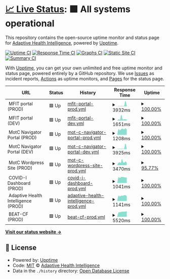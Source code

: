 # [📈 Live Status](https://adaptivehealthintelligence.github.io/site-monitoring): <!--live status--> **🟩 All systems operational**

This repository contains the open-source uptime monitor and status page for [Adaptive Health Intelligence](https://adaptivehealthintelligence.org.au/), powered by [Upptime](https://github.com/upptime/upptime).

[![Uptime CI](https://github.com/adaptivehealthintelligence/site-monitoring/workflows/Uptime%20CI/badge.svg)](https://github.com/adaptivehealthintelligence/site-monitoring/actions?query=workflow%3A%22Uptime+CI%22)
[![Response Time CI](https://github.com/adaptivehealthintelligence/site-monitoring/workflows/Response%20Time%20CI/badge.svg)](https://github.com/adaptivehealthintelligence/site-monitoring/actions?query=workflow%3A%22Response+Time+CI%22)
[![Graphs CI](https://github.com/adaptivehealthintelligence/site-monitoring/workflows/Graphs%20CI/badge.svg)](https://github.com/adaptivehealthintelligence/site-monitoring/actions?query=workflow%3A%22Graphs+CI%22)
[![Static Site CI](https://github.com/adaptivehealthintelligence/site-monitoring/workflows/Static%20Site%20CI/badge.svg)](https://github.com/adaptivehealthintelligence/site-monitoring/actions?query=workflow%3A%22Static+Site+CI%22)
[![Summary CI](https://github.com/adaptivehealthintelligence/site-monitoring/workflows/Summary%20CI/badge.svg)](https://github.com/adaptivehealthintelligence/site-monitoring/actions?query=workflow%3A%22Summary+CI%22)

With [Upptime](https://upptime.js.org), you can get your own unlimited and free uptime monitor and status page, powered entirely by a GitHub repository. We use [Issues](https://github.com/adaptivehealthintelligence/site-monitoring/issues) as incident reports, [Actions](https://github.com/adaptivehealthintelligence/site-monitoring/actions) as uptime monitors, and [Pages](https://adaptivehealthintelligence.github.io/site-monitoring) for the status page.

<!--start: status pages-->
<!-- This summary is generated by Upptime (https://github.com/upptime/upptime) -->
<!-- Do not edit this manually, your changes will be overwritten -->
<!-- prettier-ignore -->
| URL | Status | History | Response Time | Uptime |
| --- | ------ | ------- | ------------- | ------ |
| <img alt="" src="https://icons.duckduckgo.com/ip3/null.ico" height="13"> MFIT portal (PROD) | 🟩 Up | [mfit-portal-prod.yml](https://github.com/adaptivehealthintelligence/site-monitoring/commits/HEAD/history/mfit-portal-prod.yml) | <details><summary><img alt="Response time graph" src="./graphs/mfit-portal-prod/response-time-week.png" height="20"> 3932ms</summary><br><a href="https://adaptivehealthintelligence.github.io/site-monitoring/history/mfit-portal-prod"><img alt="Response time 1469" src="https://img.shields.io/endpoint?url=https%3A%2F%2Fraw.githubusercontent.com%2Fadaptivehealthintelligence%2Fsite-monitoring%2FHEAD%2Fapi%2Fmfit-portal-prod%2Fresponse-time.json"></a><br><a href="https://adaptivehealthintelligence.github.io/site-monitoring/history/mfit-portal-prod"><img alt="24-hour response time 1165" src="https://img.shields.io/endpoint?url=https%3A%2F%2Fraw.githubusercontent.com%2Fadaptivehealthintelligence%2Fsite-monitoring%2FHEAD%2Fapi%2Fmfit-portal-prod%2Fresponse-time-day.json"></a><br><a href="https://adaptivehealthintelligence.github.io/site-monitoring/history/mfit-portal-prod"><img alt="7-day response time 3932" src="https://img.shields.io/endpoint?url=https%3A%2F%2Fraw.githubusercontent.com%2Fadaptivehealthintelligence%2Fsite-monitoring%2FHEAD%2Fapi%2Fmfit-portal-prod%2Fresponse-time-week.json"></a><br><a href="https://adaptivehealthintelligence.github.io/site-monitoring/history/mfit-portal-prod"><img alt="30-day response time 1900" src="https://img.shields.io/endpoint?url=https%3A%2F%2Fraw.githubusercontent.com%2Fadaptivehealthintelligence%2Fsite-monitoring%2FHEAD%2Fapi%2Fmfit-portal-prod%2Fresponse-time-month.json"></a><br><a href="https://adaptivehealthintelligence.github.io/site-monitoring/history/mfit-portal-prod"><img alt="1-year response time 1469" src="https://img.shields.io/endpoint?url=https%3A%2F%2Fraw.githubusercontent.com%2Fadaptivehealthintelligence%2Fsite-monitoring%2FHEAD%2Fapi%2Fmfit-portal-prod%2Fresponse-time-year.json"></a></details> | <details><summary><a href="https://adaptivehealthintelligence.github.io/site-monitoring/history/mfit-portal-prod">100.00%</a></summary><a href="https://adaptivehealthintelligence.github.io/site-monitoring/history/mfit-portal-prod"><img alt="All-time uptime 100.00%" src="https://img.shields.io/endpoint?url=https%3A%2F%2Fraw.githubusercontent.com%2Fadaptivehealthintelligence%2Fsite-monitoring%2FHEAD%2Fapi%2Fmfit-portal-prod%2Fuptime.json"></a><br><a href="https://adaptivehealthintelligence.github.io/site-monitoring/history/mfit-portal-prod"><img alt="24-hour uptime 100.00%" src="https://img.shields.io/endpoint?url=https%3A%2F%2Fraw.githubusercontent.com%2Fadaptivehealthintelligence%2Fsite-monitoring%2FHEAD%2Fapi%2Fmfit-portal-prod%2Fuptime-day.json"></a><br><a href="https://adaptivehealthintelligence.github.io/site-monitoring/history/mfit-portal-prod"><img alt="7-day uptime 100.00%" src="https://img.shields.io/endpoint?url=https%3A%2F%2Fraw.githubusercontent.com%2Fadaptivehealthintelligence%2Fsite-monitoring%2FHEAD%2Fapi%2Fmfit-portal-prod%2Fuptime-week.json"></a><br><a href="https://adaptivehealthintelligence.github.io/site-monitoring/history/mfit-portal-prod"><img alt="30-day uptime 100.00%" src="https://img.shields.io/endpoint?url=https%3A%2F%2Fraw.githubusercontent.com%2Fadaptivehealthintelligence%2Fsite-monitoring%2FHEAD%2Fapi%2Fmfit-portal-prod%2Fuptime-month.json"></a><br><a href="https://adaptivehealthintelligence.github.io/site-monitoring/history/mfit-portal-prod"><img alt="1-year uptime 100.00%" src="https://img.shields.io/endpoint?url=https%3A%2F%2Fraw.githubusercontent.com%2Fadaptivehealthintelligence%2Fsite-monitoring%2FHEAD%2Fapi%2Fmfit-portal-prod%2Fuptime-year.json"></a></details>
| <img alt="" src="https://icons.duckduckgo.com/ip3/null.ico" height="13"> MFIT portal (DEV) | 🟩 Up | [mfit-portal-dev.yml](https://github.com/adaptivehealthintelligence/site-monitoring/commits/HEAD/history/mfit-portal-dev.yml) | <details><summary><img alt="Response time graph" src="./graphs/mfit-portal-dev/response-time-week.png" height="20"> 1651ms</summary><br><a href="https://adaptivehealthintelligence.github.io/site-monitoring/history/mfit-portal-dev"><img alt="Response time 1157" src="https://img.shields.io/endpoint?url=https%3A%2F%2Fraw.githubusercontent.com%2Fadaptivehealthintelligence%2Fsite-monitoring%2FHEAD%2Fapi%2Fmfit-portal-dev%2Fresponse-time.json"></a><br><a href="https://adaptivehealthintelligence.github.io/site-monitoring/history/mfit-portal-dev"><img alt="24-hour response time 1072" src="https://img.shields.io/endpoint?url=https%3A%2F%2Fraw.githubusercontent.com%2Fadaptivehealthintelligence%2Fsite-monitoring%2FHEAD%2Fapi%2Fmfit-portal-dev%2Fresponse-time-day.json"></a><br><a href="https://adaptivehealthintelligence.github.io/site-monitoring/history/mfit-portal-dev"><img alt="7-day response time 1651" src="https://img.shields.io/endpoint?url=https%3A%2F%2Fraw.githubusercontent.com%2Fadaptivehealthintelligence%2Fsite-monitoring%2FHEAD%2Fapi%2Fmfit-portal-dev%2Fresponse-time-week.json"></a><br><a href="https://adaptivehealthintelligence.github.io/site-monitoring/history/mfit-portal-dev"><img alt="30-day response time 1157" src="https://img.shields.io/endpoint?url=https%3A%2F%2Fraw.githubusercontent.com%2Fadaptivehealthintelligence%2Fsite-monitoring%2FHEAD%2Fapi%2Fmfit-portal-dev%2Fresponse-time-month.json"></a><br><a href="https://adaptivehealthintelligence.github.io/site-monitoring/history/mfit-portal-dev"><img alt="1-year response time 1157" src="https://img.shields.io/endpoint?url=https%3A%2F%2Fraw.githubusercontent.com%2Fadaptivehealthintelligence%2Fsite-monitoring%2FHEAD%2Fapi%2Fmfit-portal-dev%2Fresponse-time-year.json"></a></details> | <details><summary><a href="https://adaptivehealthintelligence.github.io/site-monitoring/history/mfit-portal-dev">100.00%</a></summary><a href="https://adaptivehealthintelligence.github.io/site-monitoring/history/mfit-portal-dev"><img alt="All-time uptime 99.80%" src="https://img.shields.io/endpoint?url=https%3A%2F%2Fraw.githubusercontent.com%2Fadaptivehealthintelligence%2Fsite-monitoring%2FHEAD%2Fapi%2Fmfit-portal-dev%2Fuptime.json"></a><br><a href="https://adaptivehealthintelligence.github.io/site-monitoring/history/mfit-portal-dev"><img alt="24-hour uptime 100.00%" src="https://img.shields.io/endpoint?url=https%3A%2F%2Fraw.githubusercontent.com%2Fadaptivehealthintelligence%2Fsite-monitoring%2FHEAD%2Fapi%2Fmfit-portal-dev%2Fuptime-day.json"></a><br><a href="https://adaptivehealthintelligence.github.io/site-monitoring/history/mfit-portal-dev"><img alt="7-day uptime 100.00%" src="https://img.shields.io/endpoint?url=https%3A%2F%2Fraw.githubusercontent.com%2Fadaptivehealthintelligence%2Fsite-monitoring%2FHEAD%2Fapi%2Fmfit-portal-dev%2Fuptime-week.json"></a><br><a href="https://adaptivehealthintelligence.github.io/site-monitoring/history/mfit-portal-dev"><img alt="30-day uptime 99.80%" src="https://img.shields.io/endpoint?url=https%3A%2F%2Fraw.githubusercontent.com%2Fadaptivehealthintelligence%2Fsite-monitoring%2FHEAD%2Fapi%2Fmfit-portal-dev%2Fuptime-month.json"></a><br><a href="https://adaptivehealthintelligence.github.io/site-monitoring/history/mfit-portal-dev"><img alt="1-year uptime 99.80%" src="https://img.shields.io/endpoint?url=https%3A%2F%2Fraw.githubusercontent.com%2Fadaptivehealthintelligence%2Fsite-monitoring%2FHEAD%2Fapi%2Fmfit-portal-dev%2Fuptime-year.json"></a></details>
| <img alt="" src="https://icons.duckduckgo.com/ip3/null.ico" height="13"> MotC Navigator Portal (PROD) | 🟩 Up | [mot-c-navigator-portal-prod.yml](https://github.com/adaptivehealthintelligence/site-monitoring/commits/HEAD/history/mot-c-navigator-portal-prod.yml) | <details><summary><img alt="Response time graph" src="./graphs/mot-c-navigator-portal-prod/response-time-week.png" height="20"> 1208ms</summary><br><a href="https://adaptivehealthintelligence.github.io/site-monitoring/history/mot-c-navigator-portal-prod"><img alt="Response time 1450" src="https://img.shields.io/endpoint?url=https%3A%2F%2Fraw.githubusercontent.com%2Fadaptivehealthintelligence%2Fsite-monitoring%2FHEAD%2Fapi%2Fmot-c-navigator-portal-prod%2Fresponse-time.json"></a><br><a href="https://adaptivehealthintelligence.github.io/site-monitoring/history/mot-c-navigator-portal-prod"><img alt="24-hour response time 1138" src="https://img.shields.io/endpoint?url=https%3A%2F%2Fraw.githubusercontent.com%2Fadaptivehealthintelligence%2Fsite-monitoring%2FHEAD%2Fapi%2Fmot-c-navigator-portal-prod%2Fresponse-time-day.json"></a><br><a href="https://adaptivehealthintelligence.github.io/site-monitoring/history/mot-c-navigator-portal-prod"><img alt="7-day response time 1208" src="https://img.shields.io/endpoint?url=https%3A%2F%2Fraw.githubusercontent.com%2Fadaptivehealthintelligence%2Fsite-monitoring%2FHEAD%2Fapi%2Fmot-c-navigator-portal-prod%2Fresponse-time-week.json"></a><br><a href="https://adaptivehealthintelligence.github.io/site-monitoring/history/mot-c-navigator-portal-prod"><img alt="30-day response time 1203" src="https://img.shields.io/endpoint?url=https%3A%2F%2Fraw.githubusercontent.com%2Fadaptivehealthintelligence%2Fsite-monitoring%2FHEAD%2Fapi%2Fmot-c-navigator-portal-prod%2Fresponse-time-month.json"></a><br><a href="https://adaptivehealthintelligence.github.io/site-monitoring/history/mot-c-navigator-portal-prod"><img alt="1-year response time 1450" src="https://img.shields.io/endpoint?url=https%3A%2F%2Fraw.githubusercontent.com%2Fadaptivehealthintelligence%2Fsite-monitoring%2FHEAD%2Fapi%2Fmot-c-navigator-portal-prod%2Fresponse-time-year.json"></a></details> | <details><summary><a href="https://adaptivehealthintelligence.github.io/site-monitoring/history/mot-c-navigator-portal-prod">100.00%</a></summary><a href="https://adaptivehealthintelligence.github.io/site-monitoring/history/mot-c-navigator-portal-prod"><img alt="All-time uptime 96.76%" src="https://img.shields.io/endpoint?url=https%3A%2F%2Fraw.githubusercontent.com%2Fadaptivehealthintelligence%2Fsite-monitoring%2FHEAD%2Fapi%2Fmot-c-navigator-portal-prod%2Fuptime.json"></a><br><a href="https://adaptivehealthintelligence.github.io/site-monitoring/history/mot-c-navigator-portal-prod"><img alt="24-hour uptime 100.00%" src="https://img.shields.io/endpoint?url=https%3A%2F%2Fraw.githubusercontent.com%2Fadaptivehealthintelligence%2Fsite-monitoring%2FHEAD%2Fapi%2Fmot-c-navigator-portal-prod%2Fuptime-day.json"></a><br><a href="https://adaptivehealthintelligence.github.io/site-monitoring/history/mot-c-navigator-portal-prod"><img alt="7-day uptime 100.00%" src="https://img.shields.io/endpoint?url=https%3A%2F%2Fraw.githubusercontent.com%2Fadaptivehealthintelligence%2Fsite-monitoring%2FHEAD%2Fapi%2Fmot-c-navigator-portal-prod%2Fuptime-week.json"></a><br><a href="https://adaptivehealthintelligence.github.io/site-monitoring/history/mot-c-navigator-portal-prod"><img alt="30-day uptime 100.00%" src="https://img.shields.io/endpoint?url=https%3A%2F%2Fraw.githubusercontent.com%2Fadaptivehealthintelligence%2Fsite-monitoring%2FHEAD%2Fapi%2Fmot-c-navigator-portal-prod%2Fuptime-month.json"></a><br><a href="https://adaptivehealthintelligence.github.io/site-monitoring/history/mot-c-navigator-portal-prod"><img alt="1-year uptime 96.76%" src="https://img.shields.io/endpoint?url=https%3A%2F%2Fraw.githubusercontent.com%2Fadaptivehealthintelligence%2Fsite-monitoring%2FHEAD%2Fapi%2Fmot-c-navigator-portal-prod%2Fuptime-year.json"></a></details>
| <img alt="" src="https://icons.duckduckgo.com/ip3/null.ico" height="13"> MotC Navigator Portal (DEV) | 🟩 Up | [mot-c-navigator-portal-dev.yml](https://github.com/adaptivehealthintelligence/site-monitoring/commits/HEAD/history/mot-c-navigator-portal-dev.yml) | <details><summary><img alt="Response time graph" src="./graphs/mot-c-navigator-portal-dev/response-time-week.png" height="20"> 3925ms</summary><br><a href="https://adaptivehealthintelligence.github.io/site-monitoring/history/mot-c-navigator-portal-dev"><img alt="Response time 2059" src="https://img.shields.io/endpoint?url=https%3A%2F%2Fraw.githubusercontent.com%2Fadaptivehealthintelligence%2Fsite-monitoring%2FHEAD%2Fapi%2Fmot-c-navigator-portal-dev%2Fresponse-time.json"></a><br><a href="https://adaptivehealthintelligence.github.io/site-monitoring/history/mot-c-navigator-portal-dev"><img alt="24-hour response time 1166" src="https://img.shields.io/endpoint?url=https%3A%2F%2Fraw.githubusercontent.com%2Fadaptivehealthintelligence%2Fsite-monitoring%2FHEAD%2Fapi%2Fmot-c-navigator-portal-dev%2Fresponse-time-day.json"></a><br><a href="https://adaptivehealthintelligence.github.io/site-monitoring/history/mot-c-navigator-portal-dev"><img alt="7-day response time 3925" src="https://img.shields.io/endpoint?url=https%3A%2F%2Fraw.githubusercontent.com%2Fadaptivehealthintelligence%2Fsite-monitoring%2FHEAD%2Fapi%2Fmot-c-navigator-portal-dev%2Fresponse-time-week.json"></a><br><a href="https://adaptivehealthintelligence.github.io/site-monitoring/history/mot-c-navigator-portal-dev"><img alt="30-day response time 2059" src="https://img.shields.io/endpoint?url=https%3A%2F%2Fraw.githubusercontent.com%2Fadaptivehealthintelligence%2Fsite-monitoring%2FHEAD%2Fapi%2Fmot-c-navigator-portal-dev%2Fresponse-time-month.json"></a><br><a href="https://adaptivehealthintelligence.github.io/site-monitoring/history/mot-c-navigator-portal-dev"><img alt="1-year response time 2059" src="https://img.shields.io/endpoint?url=https%3A%2F%2Fraw.githubusercontent.com%2Fadaptivehealthintelligence%2Fsite-monitoring%2FHEAD%2Fapi%2Fmot-c-navigator-portal-dev%2Fresponse-time-year.json"></a></details> | <details><summary><a href="https://adaptivehealthintelligence.github.io/site-monitoring/history/mot-c-navigator-portal-dev">100.00%</a></summary><a href="https://adaptivehealthintelligence.github.io/site-monitoring/history/mot-c-navigator-portal-dev"><img alt="All-time uptime 99.90%" src="https://img.shields.io/endpoint?url=https%3A%2F%2Fraw.githubusercontent.com%2Fadaptivehealthintelligence%2Fsite-monitoring%2FHEAD%2Fapi%2Fmot-c-navigator-portal-dev%2Fuptime.json"></a><br><a href="https://adaptivehealthintelligence.github.io/site-monitoring/history/mot-c-navigator-portal-dev"><img alt="24-hour uptime 100.00%" src="https://img.shields.io/endpoint?url=https%3A%2F%2Fraw.githubusercontent.com%2Fadaptivehealthintelligence%2Fsite-monitoring%2FHEAD%2Fapi%2Fmot-c-navigator-portal-dev%2Fuptime-day.json"></a><br><a href="https://adaptivehealthintelligence.github.io/site-monitoring/history/mot-c-navigator-portal-dev"><img alt="7-day uptime 100.00%" src="https://img.shields.io/endpoint?url=https%3A%2F%2Fraw.githubusercontent.com%2Fadaptivehealthintelligence%2Fsite-monitoring%2FHEAD%2Fapi%2Fmot-c-navigator-portal-dev%2Fuptime-week.json"></a><br><a href="https://adaptivehealthintelligence.github.io/site-monitoring/history/mot-c-navigator-portal-dev"><img alt="30-day uptime 99.90%" src="https://img.shields.io/endpoint?url=https%3A%2F%2Fraw.githubusercontent.com%2Fadaptivehealthintelligence%2Fsite-monitoring%2FHEAD%2Fapi%2Fmot-c-navigator-portal-dev%2Fuptime-month.json"></a><br><a href="https://adaptivehealthintelligence.github.io/site-monitoring/history/mot-c-navigator-portal-dev"><img alt="1-year uptime 99.90%" src="https://img.shields.io/endpoint?url=https%3A%2F%2Fraw.githubusercontent.com%2Fadaptivehealthintelligence%2Fsite-monitoring%2FHEAD%2Fapi%2Fmot-c-navigator-portal-dev%2Fuptime-year.json"></a></details>
| <img alt="" src="https://icons.duckduckgo.com/ip3/null.ico" height="13"> MotC Wordpress Site (PROD) | 🟩 Up | [mot-c-wordpress-site-prod.yml](https://github.com/adaptivehealthintelligence/site-monitoring/commits/HEAD/history/mot-c-wordpress-site-prod.yml) | <details><summary><img alt="Response time graph" src="./graphs/mot-c-wordpress-site-prod/response-time-week.png" height="20"> 3470ms</summary><br><a href="https://adaptivehealthintelligence.github.io/site-monitoring/history/mot-c-wordpress-site-prod"><img alt="Response time 3865" src="https://img.shields.io/endpoint?url=https%3A%2F%2Fraw.githubusercontent.com%2Fadaptivehealthintelligence%2Fsite-monitoring%2FHEAD%2Fapi%2Fmot-c-wordpress-site-prod%2Fresponse-time.json"></a><br><a href="https://adaptivehealthintelligence.github.io/site-monitoring/history/mot-c-wordpress-site-prod"><img alt="24-hour response time 2877" src="https://img.shields.io/endpoint?url=https%3A%2F%2Fraw.githubusercontent.com%2Fadaptivehealthintelligence%2Fsite-monitoring%2FHEAD%2Fapi%2Fmot-c-wordpress-site-prod%2Fresponse-time-day.json"></a><br><a href="https://adaptivehealthintelligence.github.io/site-monitoring/history/mot-c-wordpress-site-prod"><img alt="7-day response time 3470" src="https://img.shields.io/endpoint?url=https%3A%2F%2Fraw.githubusercontent.com%2Fadaptivehealthintelligence%2Fsite-monitoring%2FHEAD%2Fapi%2Fmot-c-wordpress-site-prod%2Fresponse-time-week.json"></a><br><a href="https://adaptivehealthintelligence.github.io/site-monitoring/history/mot-c-wordpress-site-prod"><img alt="30-day response time 2882" src="https://img.shields.io/endpoint?url=https%3A%2F%2Fraw.githubusercontent.com%2Fadaptivehealthintelligence%2Fsite-monitoring%2FHEAD%2Fapi%2Fmot-c-wordpress-site-prod%2Fresponse-time-month.json"></a><br><a href="https://adaptivehealthintelligence.github.io/site-monitoring/history/mot-c-wordpress-site-prod"><img alt="1-year response time 3865" src="https://img.shields.io/endpoint?url=https%3A%2F%2Fraw.githubusercontent.com%2Fadaptivehealthintelligence%2Fsite-monitoring%2FHEAD%2Fapi%2Fmot-c-wordpress-site-prod%2Fresponse-time-year.json"></a></details> | <details><summary><a href="https://adaptivehealthintelligence.github.io/site-monitoring/history/mot-c-wordpress-site-prod">95.77%</a></summary><a href="https://adaptivehealthintelligence.github.io/site-monitoring/history/mot-c-wordpress-site-prod"><img alt="All-time uptime 97.81%" src="https://img.shields.io/endpoint?url=https%3A%2F%2Fraw.githubusercontent.com%2Fadaptivehealthintelligence%2Fsite-monitoring%2FHEAD%2Fapi%2Fmot-c-wordpress-site-prod%2Fuptime.json"></a><br><a href="https://adaptivehealthintelligence.github.io/site-monitoring/history/mot-c-wordpress-site-prod"><img alt="24-hour uptime 100.00%" src="https://img.shields.io/endpoint?url=https%3A%2F%2Fraw.githubusercontent.com%2Fadaptivehealthintelligence%2Fsite-monitoring%2FHEAD%2Fapi%2Fmot-c-wordpress-site-prod%2Fuptime-day.json"></a><br><a href="https://adaptivehealthintelligence.github.io/site-monitoring/history/mot-c-wordpress-site-prod"><img alt="7-day uptime 95.77%" src="https://img.shields.io/endpoint?url=https%3A%2F%2Fraw.githubusercontent.com%2Fadaptivehealthintelligence%2Fsite-monitoring%2FHEAD%2Fapi%2Fmot-c-wordpress-site-prod%2Fuptime-week.json"></a><br><a href="https://adaptivehealthintelligence.github.io/site-monitoring/history/mot-c-wordpress-site-prod"><img alt="30-day uptime 99.03%" src="https://img.shields.io/endpoint?url=https%3A%2F%2Fraw.githubusercontent.com%2Fadaptivehealthintelligence%2Fsite-monitoring%2FHEAD%2Fapi%2Fmot-c-wordpress-site-prod%2Fuptime-month.json"></a><br><a href="https://adaptivehealthintelligence.github.io/site-monitoring/history/mot-c-wordpress-site-prod"><img alt="1-year uptime 97.81%" src="https://img.shields.io/endpoint?url=https%3A%2F%2Fraw.githubusercontent.com%2Fadaptivehealthintelligence%2Fsite-monitoring%2FHEAD%2Fapi%2Fmot-c-wordpress-site-prod%2Fuptime-year.json"></a></details>
| <img alt="" src="https://icons.duckduckgo.com/ip3/null.ico" height="13"> COVID-I Dashboard (PROD) | 🟩 Up | [covid-i-dashboard-prod.yml](https://github.com/adaptivehealthintelligence/site-monitoring/commits/HEAD/history/covid-i-dashboard-prod.yml) | <details><summary><img alt="Response time graph" src="./graphs/covid-i-dashboard-prod/response-time-week.png" height="20"> 1041ms</summary><br><a href="https://adaptivehealthintelligence.github.io/site-monitoring/history/covid-i-dashboard-prod"><img alt="Response time 1281" src="https://img.shields.io/endpoint?url=https%3A%2F%2Fraw.githubusercontent.com%2Fadaptivehealthintelligence%2Fsite-monitoring%2FHEAD%2Fapi%2Fcovid-i-dashboard-prod%2Fresponse-time.json"></a><br><a href="https://adaptivehealthintelligence.github.io/site-monitoring/history/covid-i-dashboard-prod"><img alt="24-hour response time 1012" src="https://img.shields.io/endpoint?url=https%3A%2F%2Fraw.githubusercontent.com%2Fadaptivehealthintelligence%2Fsite-monitoring%2FHEAD%2Fapi%2Fcovid-i-dashboard-prod%2Fresponse-time-day.json"></a><br><a href="https://adaptivehealthintelligence.github.io/site-monitoring/history/covid-i-dashboard-prod"><img alt="7-day response time 1041" src="https://img.shields.io/endpoint?url=https%3A%2F%2Fraw.githubusercontent.com%2Fadaptivehealthintelligence%2Fsite-monitoring%2FHEAD%2Fapi%2Fcovid-i-dashboard-prod%2Fresponse-time-week.json"></a><br><a href="https://adaptivehealthintelligence.github.io/site-monitoring/history/covid-i-dashboard-prod"><img alt="30-day response time 1053" src="https://img.shields.io/endpoint?url=https%3A%2F%2Fraw.githubusercontent.com%2Fadaptivehealthintelligence%2Fsite-monitoring%2FHEAD%2Fapi%2Fcovid-i-dashboard-prod%2Fresponse-time-month.json"></a><br><a href="https://adaptivehealthintelligence.github.io/site-monitoring/history/covid-i-dashboard-prod"><img alt="1-year response time 1281" src="https://img.shields.io/endpoint?url=https%3A%2F%2Fraw.githubusercontent.com%2Fadaptivehealthintelligence%2Fsite-monitoring%2FHEAD%2Fapi%2Fcovid-i-dashboard-prod%2Fresponse-time-year.json"></a></details> | <details><summary><a href="https://adaptivehealthintelligence.github.io/site-monitoring/history/covid-i-dashboard-prod">100.00%</a></summary><a href="https://adaptivehealthintelligence.github.io/site-monitoring/history/covid-i-dashboard-prod"><img alt="All-time uptime 96.79%" src="https://img.shields.io/endpoint?url=https%3A%2F%2Fraw.githubusercontent.com%2Fadaptivehealthintelligence%2Fsite-monitoring%2FHEAD%2Fapi%2Fcovid-i-dashboard-prod%2Fuptime.json"></a><br><a href="https://adaptivehealthintelligence.github.io/site-monitoring/history/covid-i-dashboard-prod"><img alt="24-hour uptime 100.00%" src="https://img.shields.io/endpoint?url=https%3A%2F%2Fraw.githubusercontent.com%2Fadaptivehealthintelligence%2Fsite-monitoring%2FHEAD%2Fapi%2Fcovid-i-dashboard-prod%2Fuptime-day.json"></a><br><a href="https://adaptivehealthintelligence.github.io/site-monitoring/history/covid-i-dashboard-prod"><img alt="7-day uptime 100.00%" src="https://img.shields.io/endpoint?url=https%3A%2F%2Fraw.githubusercontent.com%2Fadaptivehealthintelligence%2Fsite-monitoring%2FHEAD%2Fapi%2Fcovid-i-dashboard-prod%2Fuptime-week.json"></a><br><a href="https://adaptivehealthintelligence.github.io/site-monitoring/history/covid-i-dashboard-prod"><img alt="30-day uptime 100.00%" src="https://img.shields.io/endpoint?url=https%3A%2F%2Fraw.githubusercontent.com%2Fadaptivehealthintelligence%2Fsite-monitoring%2FHEAD%2Fapi%2Fcovid-i-dashboard-prod%2Fuptime-month.json"></a><br><a href="https://adaptivehealthintelligence.github.io/site-monitoring/history/covid-i-dashboard-prod"><img alt="1-year uptime 96.79%" src="https://img.shields.io/endpoint?url=https%3A%2F%2Fraw.githubusercontent.com%2Fadaptivehealthintelligence%2Fsite-monitoring%2FHEAD%2Fapi%2Fcovid-i-dashboard-prod%2Fuptime-year.json"></a></details>
| <img alt="" src="https://icons.duckduckgo.com/ip3/null.ico" height="13"> Adaptive Health Intelligence (PROD) | 🟩 Up | [adaptive-health-intelligence-prod.yml](https://github.com/adaptivehealthintelligence/site-monitoring/commits/HEAD/history/adaptive-health-intelligence-prod.yml) | <details><summary><img alt="Response time graph" src="./graphs/adaptive-health-intelligence-prod/response-time-week.png" height="20"> 1141ms</summary><br><a href="https://adaptivehealthintelligence.github.io/site-monitoring/history/adaptive-health-intelligence-prod"><img alt="Response time 1144" src="https://img.shields.io/endpoint?url=https%3A%2F%2Fraw.githubusercontent.com%2Fadaptivehealthintelligence%2Fsite-monitoring%2FHEAD%2Fapi%2Fadaptive-health-intelligence-prod%2Fresponse-time.json"></a><br><a href="https://adaptivehealthintelligence.github.io/site-monitoring/history/adaptive-health-intelligence-prod"><img alt="24-hour response time 1159" src="https://img.shields.io/endpoint?url=https%3A%2F%2Fraw.githubusercontent.com%2Fadaptivehealthintelligence%2Fsite-monitoring%2FHEAD%2Fapi%2Fadaptive-health-intelligence-prod%2Fresponse-time-day.json"></a><br><a href="https://adaptivehealthintelligence.github.io/site-monitoring/history/adaptive-health-intelligence-prod"><img alt="7-day response time 1141" src="https://img.shields.io/endpoint?url=https%3A%2F%2Fraw.githubusercontent.com%2Fadaptivehealthintelligence%2Fsite-monitoring%2FHEAD%2Fapi%2Fadaptive-health-intelligence-prod%2Fresponse-time-week.json"></a><br><a href="https://adaptivehealthintelligence.github.io/site-monitoring/history/adaptive-health-intelligence-prod"><img alt="30-day response time 1100" src="https://img.shields.io/endpoint?url=https%3A%2F%2Fraw.githubusercontent.com%2Fadaptivehealthintelligence%2Fsite-monitoring%2FHEAD%2Fapi%2Fadaptive-health-intelligence-prod%2Fresponse-time-month.json"></a><br><a href="https://adaptivehealthintelligence.github.io/site-monitoring/history/adaptive-health-intelligence-prod"><img alt="1-year response time 1144" src="https://img.shields.io/endpoint?url=https%3A%2F%2Fraw.githubusercontent.com%2Fadaptivehealthintelligence%2Fsite-monitoring%2FHEAD%2Fapi%2Fadaptive-health-intelligence-prod%2Fresponse-time-year.json"></a></details> | <details><summary><a href="https://adaptivehealthintelligence.github.io/site-monitoring/history/adaptive-health-intelligence-prod">100.00%</a></summary><a href="https://adaptivehealthintelligence.github.io/site-monitoring/history/adaptive-health-intelligence-prod"><img alt="All-time uptime 100.00%" src="https://img.shields.io/endpoint?url=https%3A%2F%2Fraw.githubusercontent.com%2Fadaptivehealthintelligence%2Fsite-monitoring%2FHEAD%2Fapi%2Fadaptive-health-intelligence-prod%2Fuptime.json"></a><br><a href="https://adaptivehealthintelligence.github.io/site-monitoring/history/adaptive-health-intelligence-prod"><img alt="24-hour uptime 100.00%" src="https://img.shields.io/endpoint?url=https%3A%2F%2Fraw.githubusercontent.com%2Fadaptivehealthintelligence%2Fsite-monitoring%2FHEAD%2Fapi%2Fadaptive-health-intelligence-prod%2Fuptime-day.json"></a><br><a href="https://adaptivehealthintelligence.github.io/site-monitoring/history/adaptive-health-intelligence-prod"><img alt="7-day uptime 100.00%" src="https://img.shields.io/endpoint?url=https%3A%2F%2Fraw.githubusercontent.com%2Fadaptivehealthintelligence%2Fsite-monitoring%2FHEAD%2Fapi%2Fadaptive-health-intelligence-prod%2Fuptime-week.json"></a><br><a href="https://adaptivehealthintelligence.github.io/site-monitoring/history/adaptive-health-intelligence-prod"><img alt="30-day uptime 100.00%" src="https://img.shields.io/endpoint?url=https%3A%2F%2Fraw.githubusercontent.com%2Fadaptivehealthintelligence%2Fsite-monitoring%2FHEAD%2Fapi%2Fadaptive-health-intelligence-prod%2Fuptime-month.json"></a><br><a href="https://adaptivehealthintelligence.github.io/site-monitoring/history/adaptive-health-intelligence-prod"><img alt="1-year uptime 100.00%" src="https://img.shields.io/endpoint?url=https%3A%2F%2Fraw.githubusercontent.com%2Fadaptivehealthintelligence%2Fsite-monitoring%2FHEAD%2Fapi%2Fadaptive-health-intelligence-prod%2Fuptime-year.json"></a></details>
| <img alt="" src="https://icons.duckduckgo.com/ip3/null.ico" height="13"> BEAT-CF (PROD) | 🟩 Up | [beat-cf-prod.yml](https://github.com/adaptivehealthintelligence/site-monitoring/commits/HEAD/history/beat-cf-prod.yml) | <details><summary><img alt="Response time graph" src="./graphs/beat-cf-prod/response-time-week.png" height="20"> 5520ms</summary><br><a href="https://adaptivehealthintelligence.github.io/site-monitoring/history/beat-cf-prod"><img alt="Response time 5540" src="https://img.shields.io/endpoint?url=https%3A%2F%2Fraw.githubusercontent.com%2Fadaptivehealthintelligence%2Fsite-monitoring%2FHEAD%2Fapi%2Fbeat-cf-prod%2Fresponse-time.json"></a><br><a href="https://adaptivehealthintelligence.github.io/site-monitoring/history/beat-cf-prod"><img alt="24-hour response time 5359" src="https://img.shields.io/endpoint?url=https%3A%2F%2Fraw.githubusercontent.com%2Fadaptivehealthintelligence%2Fsite-monitoring%2FHEAD%2Fapi%2Fbeat-cf-prod%2Fresponse-time-day.json"></a><br><a href="https://adaptivehealthintelligence.github.io/site-monitoring/history/beat-cf-prod"><img alt="7-day response time 5520" src="https://img.shields.io/endpoint?url=https%3A%2F%2Fraw.githubusercontent.com%2Fadaptivehealthintelligence%2Fsite-monitoring%2FHEAD%2Fapi%2Fbeat-cf-prod%2Fresponse-time-week.json"></a><br><a href="https://adaptivehealthintelligence.github.io/site-monitoring/history/beat-cf-prod"><img alt="30-day response time 5440" src="https://img.shields.io/endpoint?url=https%3A%2F%2Fraw.githubusercontent.com%2Fadaptivehealthintelligence%2Fsite-monitoring%2FHEAD%2Fapi%2Fbeat-cf-prod%2Fresponse-time-month.json"></a><br><a href="https://adaptivehealthintelligence.github.io/site-monitoring/history/beat-cf-prod"><img alt="1-year response time 5540" src="https://img.shields.io/endpoint?url=https%3A%2F%2Fraw.githubusercontent.com%2Fadaptivehealthintelligence%2Fsite-monitoring%2FHEAD%2Fapi%2Fbeat-cf-prod%2Fresponse-time-year.json"></a></details> | <details><summary><a href="https://adaptivehealthintelligence.github.io/site-monitoring/history/beat-cf-prod">100.00%</a></summary><a href="https://adaptivehealthintelligence.github.io/site-monitoring/history/beat-cf-prod"><img alt="All-time uptime 100.00%" src="https://img.shields.io/endpoint?url=https%3A%2F%2Fraw.githubusercontent.com%2Fadaptivehealthintelligence%2Fsite-monitoring%2FHEAD%2Fapi%2Fbeat-cf-prod%2Fuptime.json"></a><br><a href="https://adaptivehealthintelligence.github.io/site-monitoring/history/beat-cf-prod"><img alt="24-hour uptime 100.00%" src="https://img.shields.io/endpoint?url=https%3A%2F%2Fraw.githubusercontent.com%2Fadaptivehealthintelligence%2Fsite-monitoring%2FHEAD%2Fapi%2Fbeat-cf-prod%2Fuptime-day.json"></a><br><a href="https://adaptivehealthintelligence.github.io/site-monitoring/history/beat-cf-prod"><img alt="7-day uptime 100.00%" src="https://img.shields.io/endpoint?url=https%3A%2F%2Fraw.githubusercontent.com%2Fadaptivehealthintelligence%2Fsite-monitoring%2FHEAD%2Fapi%2Fbeat-cf-prod%2Fuptime-week.json"></a><br><a href="https://adaptivehealthintelligence.github.io/site-monitoring/history/beat-cf-prod"><img alt="30-day uptime 100.00%" src="https://img.shields.io/endpoint?url=https%3A%2F%2Fraw.githubusercontent.com%2Fadaptivehealthintelligence%2Fsite-monitoring%2FHEAD%2Fapi%2Fbeat-cf-prod%2Fuptime-month.json"></a><br><a href="https://adaptivehealthintelligence.github.io/site-monitoring/history/beat-cf-prod"><img alt="1-year uptime 100.00%" src="https://img.shields.io/endpoint?url=https%3A%2F%2Fraw.githubusercontent.com%2Fadaptivehealthintelligence%2Fsite-monitoring%2FHEAD%2Fapi%2Fbeat-cf-prod%2Fuptime-year.json"></a></details>

<!--end: status pages-->

[**Visit our status website →**](https://adaptivehealthintelligence.github.io/site-monitoring)

## 📄 License

- Powered by: [Upptime](https://github.com/upptime/upptime)
- Code: [MIT](./LICENSE) © [Adaptive Health Intelligence](https://adaptivehealthintelligence.org.au/)
- Data in the `./history` directory: [Open Database License](https://opendatacommons.org/licenses/odbl/1-0/)

